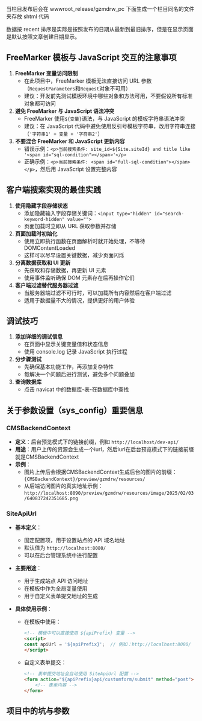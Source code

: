 当栏目发布后会在 wwwroot_release/gzmdrw_pc 下面生成一个栏目同名的文件夹存放 shtml 代码

数据按 recent 排序是实际是按照发布的日期从最新到最旧排序，但是在显示页面是默认按照文章创建日期显示。

## FreeMarker 模板与 JavaScript 交互的注意事项

1. **FreeMarker 变量访问限制**
   - 在此项目中，FreeMarker 模板无法直接访问 URL 参数（`RequestParameters`和`Request`对象不可用）
   - 建议：开发前先测试模板环境中哪些对象和方法可用，不要假设所有标准对象都可访问
2. **避免 FreeMarker 与 JavaScript 语法冲突**
   - FreeMarker 使用`${变量}`语法，与 JavaScript 的模板字符串语法冲突
   - 建议：在 JavaScript 代码中避免使用反引号模板字符串，改用字符串连接（`'字符串1' + 变量 + '字符串2'`）
3. **不要混合 FreeMarker 和 JavaScript 更新内容**
   - 错误示例：`<p>当前搜索条件: site_id=${Site.siteId} and title like '<span id="sql-condition"></span>'</p>`
   - 正确示例：`<p>当前搜索条件: <span id="full-sql-condition"></span></p>`，然后用 JavaScript 设置完整内容

## 客户端搜索实现的最佳实践

1. **使用隐藏字段存储状态**
   - 添加隐藏输入字段存储关键词：`<input type="hidden" id="search-keyword-hidden" value="">`
   - 页面加载时立即从 URL 获取参数并存储
2. **页面加载时初始化**
   - 使用立即执行函数在页面解析时就开始处理，不等待 DOMContentLoaded
   - 这样可以尽早设置关键数据，减少页面闪烁
3. **分离数据获取和 UI 更新**
   - 先获取和存储数据，再更新 UI 元素
   - 使用事件监听确保 DOM 元素存在后再操作它们
4. **客户端过滤替代服务器过滤**
   - 当服务器端过滤不可行时，可以加载所有内容然后在客户端过滤
   - 适用于数据量不大的情况，提供更好的用户体验

## 调试技巧

1. **添加详细的调试信息**
   - 在页面中显示关键变量值和状态信息
   - 使用 console.log 记录 JavaScript 执行过程
2. **分步骤测试**
   - 先确保基本功能工作，再添加复杂特性
   - 每解决一个问题后进行测试，避免多个问题叠加
3. **查询数据库**
   - 点击 navicat 中的数据库-表-在数据库中查找

## 关于参数设置（sys_config）重要信息

### CMSBackendContext

- **定义**：后台预览模式下的链接前缀，例如 `http://localhost/dev-api/`
- **用途**：用户上传的资源会生成一个iurl，然后iurl在后台预览模式下的链接前缀就是CMSBackendContext
- **示例**：
  - 图片上传后会根据CMSBackendContext生成后台的图片的前缀：`{CMSBackendContext}/preview/gzmdrw/resources/`
  - 从后端访问图片的真实地址示例：`http://localhost:8090/preview/gzmdrw/resources/image/2025/02/03/640837242351685.png`

### SiteApiUrl

- **基本定义**：
  - 固定配置项，用于设置站点的 API 域名地址
  - 默认值为 `http://localhost:8080/`
  - 可以在后台管理系统中进行配置

- **主要用途**：
  - 用于生成站点 API 访问地址
  - 在模板中作为全局变量使用
  - 用于自定义表单提交地址的生成

- **具体使用示例**：
  - 在模板中使用：
    ```html
    <!-- 模板中可以直接使用 ${apiPrefix} 变量 -->
    <script>
    const apiUrl = '${apiPrefix}';  // 例如：http://localhost:8080/
    </script>
    ```
  - 自定义表单提交：
    ```html
    <!-- 表单提交地址会自动使用 SiteApiUrl 配置 -->
    <form action="${apiPrefix}api/customform/submit" method="post">
        <!-- 表单内容 -->
    </form>
    ```

## 项目中的坑与参数
